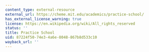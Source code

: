```yaml
---
content_type: external-resource
external_url: https://cheme.mit.edu/academics/practice-school/
has_external_license_warning: true
license: https://en.wikipedia.org/wiki/All_rights_reserved
status: ''
title: Practice School
uid: 87224f50-74e3-4a6e-8048-867b8d533c10
wayback_url: ''
---
```

